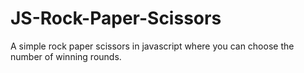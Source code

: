# JS-Rock-Paper-Scissors

A simple rock paper scissors in javascript where you can choose the number of winning rounds.
